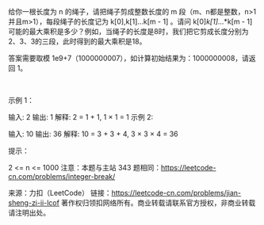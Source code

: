 给你一根长度为 n 的绳子，请把绳子剪成整数长度的 m 段（m、n都是整数，n>1并且m>1），每段绳子的长度记为 k[0],k[1]...k[m - 1] 。请问 k[0]*k[1]*...*k[m - 1] 可能的最大乘积是多少？例如，当绳子的长度是8时，我们把它剪成长度分别为2、3、3的三段，此时得到的最大乘积是18。

答案需要取模 1e9+7（1000000007），如计算初始结果为：1000000008，请返回 1。

 

示例 1：

输入: 2
输出: 1
解释: 2 = 1 + 1, 1 × 1 = 1
示例 2:

输入: 10
输出: 36
解释: 10 = 3 + 3 + 4, 3 × 3 × 4 = 36
 

提示：

2 <= n <= 1000
注意：本题与主站 343 题相同：https://leetcode-cn.com/problems/integer-break/

来源：力扣（LeetCode）
链接：https://leetcode-cn.com/problems/jian-sheng-zi-ii-lcof
著作权归领扣网络所有。商业转载请联系官方授权，非商业转载请注明出处。